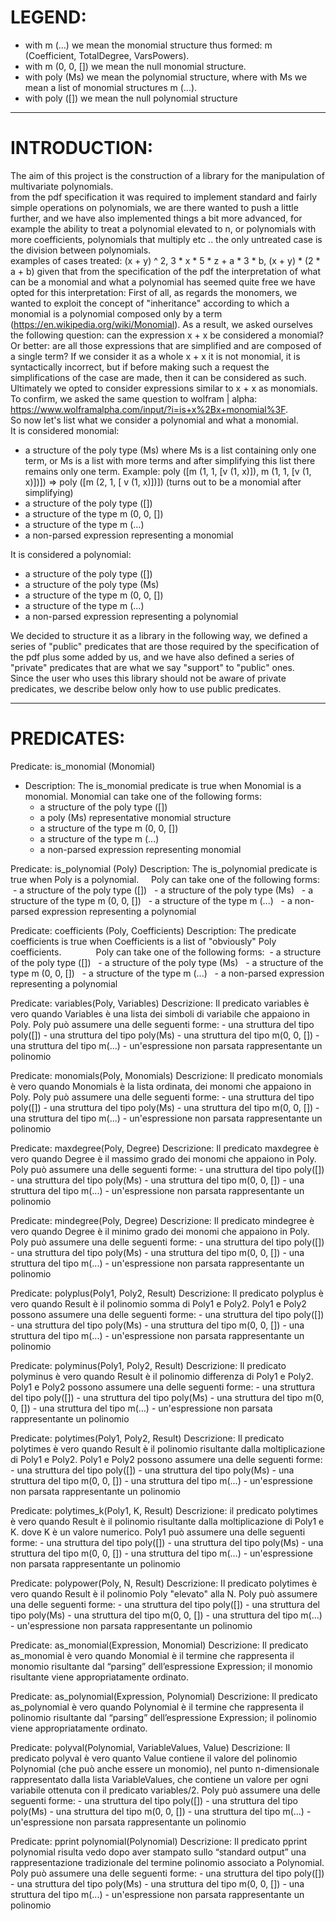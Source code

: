 # LEGEND:

* with m (...) we mean the monomial structure thus formed: m (Coefficient, TotalDegree, VarsPowers).
* with m (0, 0, []) we mean the null monomial structure.
* with poly (Ms) we mean the polynomial structure, where with Ms we mean a list of monomial structures m (...).
* with poly ([]) we mean the null polynomial structure

----------------------------------------------------------------------------------------------

# INTRODUCTION:

The aim of this project is the construction of a library for the manipulation of multivariate polynomials.  
from the pdf specification it was required to implement standard and fairly simple operations on polynomials, we are there
wanted to push a little further, and we have also implemented things a bit more advanced, for example the ability to treat a polynomial elevated to n, or polynomials with more coefficients, polynomials that multiply etc ..
the only untreated case is the division between polynomials.  
examples of cases treated: (x + y) ^ 2, 3 * x * 5 * z + a * 3 * b, (x + y) * (2 * a + b)
given that from the specification of the pdf the interpretation of what can be a monomial and what a polynomial has seemed quite free
we have opted for this interpretation:
First of all, as regards the monomers, we wanted to exploit the concept of "inheritance" according to which a monomial is a polynomial composed only by a term (https://en.wikipedia.org/wiki/Monomial).
As a result, we asked ourselves the following question:
can the expression x + x be considered a monomial? Or better:
are all those expressions that are simplified and are composed of a single term?
If we consider it as a whole x + x it is not monomial, it is syntactically incorrect, but if before making such a request the simplifications of the case are made, then it can be considered as such.
Ultimately we opted to consider expressions similar to x + x as monomials.  
To confirm, we asked the same question to wolfram | alpha:
https://www.wolframalpha.com/input/?i=is+x%2Bx+monomial%3F.  
So now let's list what we consider a polynomial and what a monomial.  
It is considered monomial:

* a structure of the poly type (Ms) where Ms is a list containing only one term, or Ms is a list with more terms and after simplifying this list there remains only one term. Example: poly ([m (1, 1, [v (1, x)]), m (1, 1, [v (1, x)])]) => poly ([m (2, 1, [ v (1, x)])]) (turns out to be a monomial after simplifying)
* a structure of the poly type ([])
* a structure of the type m (0, 0, [])
* a structure of the type m (...)
* a non-parsed expression representing a monomial

It is considered a polynomial:

* a structure of the poly type ([])
* a structure of the poly type (Ms)
* a structure of the type m (0, 0, [])
* a structure of the type m (...)
* a non-parsed expression representing a polynomial

We decided to structure it as a library in the following way, we defined a series of "public" predicates that are those required by the specification of the pdf plus some added by us, and we have also defined a series of "private" predicates that are what we say
"support" to "public" ones.  
Since the user who uses this library should not be aware of private predicates, we describe below only how to use public predicates.

-------------------------------------------------- --------------------------------------------

# PREDICATES:
Predicate: is_monomial (Monomial)

* Description: The is_monomial predicate is true when Monomial is a monomial. Monomial can take one of the following forms:
    * a structure of the poly type ([])
    * a poly (Ms) representative monomial structure
    * a structure of the type m (0, 0, [])
    * a structure of the type m (...)
    * a non-parsed expression representing monomial

Predicate: is_polynomial (Poly)
Description: The is_polynomial predicate is true when Poly is a polynomial.
    Poly can take one of the following forms:
 - a structure of the poly type ([])
  - a structure of the poly type (Ms)
  - a structure of the type m (0, 0, [])
  - a structure of the type m (...)
  - a non-parsed expression representing a polynomial

Predicate: coefficients (Poly, Coefficients)
Description: The predicate coefficients is true when Coefficients is a list of "obviously" Poly coefficients.
             Poly can take one of the following forms:
 - a structure of the poly type ([])
  - a structure of the poly type (Ms)
  - a structure of the type m (0, 0, [])
  - a structure of the type m (...)
  - a non-parsed expression representing a polynomial    
	      
Predicate: variables(Poly, Variables)
Descrizione: Il predicato variables è vero quando Variables è una lista dei simboli di variabile che appaiono in Poly.
  	     Poly può assumere una delle seguenti forme:
 	     - una struttura del tipo poly([])
  	     - una struttura del tipo poly(Ms)
  	     - una struttura del tipo m(0, 0, [])
  	     - una struttura del tipo m(...)
  	     - un'espressione non parsata rappresentante un polinomio   
  	       
Predicate: monomials(Poly, Monomials)
Descrizione: Il predicato monomials è vero quando Monomials è la lista ordinata, dei monomi che
	     appaiono in Poly.
	     Poly può assumere una delle seguenti forme:
 	     - una struttura del tipo poly([])
  	     - una struttura del tipo poly(Ms)
  	     - una struttura del tipo m(0, 0, [])
  	     - una struttura del tipo m(...)
  	     - un'espressione non parsata rappresentante un polinomio     
	      
Predicate: maxdegree(Poly, Degree)
Descrizione: Il predicato maxdegree è vero quando Degree è il massimo grado dei monomi che appaiono in Poly.
  	     Poly può assumere una delle seguenti forme:
 	     - una struttura del tipo poly([])
  	     - una struttura del tipo poly(Ms)
  	     - una struttura del tipo m(0, 0, [])
  	     - una struttura del tipo m(...)
  	     - un'espressione non parsata rappresentante un polinomio   
  	      
Predicate: mindegree(Poly, Degree)
Descrizione: Il predicato mindegree è vero quando Degree è il minimo grado dei monomi che appaiono in Poly.
	     Poly può assumere una delle seguenti forme:
 	     - una struttura del tipo poly([])
  	     - una struttura del tipo poly(Ms)
  	     - una struttura del tipo m(0, 0, [])
  	     - una struttura del tipo m(...)
  	     - un'espressione non parsata rappresentante un polinomio     
	      
Predicate: polyplus(Poly1, Poly2, Result)
Descrizione: Il predicato polyplus è vero quando Result è il polinomio somma di Poly1 e Poly2.
	     Poly1 e Poly2 possono assumere una delle seguenti forme:
 	     - una struttura del tipo poly([])
  	     - una struttura del tipo poly(Ms)
  	     - una struttura del tipo m(0, 0, [])
  	     - una struttura del tipo m(...)
  	     - un'espressione non parsata rappresentante un polinomio      

Predicate: polyminus(Poly1, Poly2, Result)
Descrizione: Il predicato polyminus è vero quando Result è il polinomio differenza di Poly1 e Poly2.
      	     Poly1 e Poly2 possono assumere una delle seguenti forme:
 	     - una struttura del tipo poly([])
  	     - una struttura del tipo poly(Ms)
  	     - una struttura del tipo m(0, 0, [])
  	     - una struttura del tipo m(...)
  	     - un'espressione non parsata rappresentante un polinomio      

Predicate: polytimes(Poly1, Poly2, Result)
Descrizione: Il predicato polytimes è vero quando Result è il polinomio 
	     risultante dalla moltiplicazione di Poly1 e Poly2.
	     Poly1 e Poly2 possono assumere una delle seguenti forme:
 	     - una struttura del tipo poly([])
  	     - una struttura del tipo poly(Ms)
  	     - una struttura del tipo m(0, 0, [])
  	     - una struttura del tipo m(...)
  	     - un'espressione non parsata rappresentante un polinomio 

Predicate: polytimes_k(Poly1, K, Result)
Descrizione: il predicato polytimes è vero quando Result è 
 	     il polinomio risultante dalla moltiplicazione di Poly1 e K.
 	     dove K è un valore numerico.
	     Poly1 può assumere una delle seguenti forme:
 	     - una struttura del tipo poly([])
  	     - una struttura del tipo poly(Ms)
  	     - una struttura del tipo m(0, 0, [])
  	     - una struttura del tipo m(...)
  	     - un'espressione non parsata rappresentante un polinomio      	          

Predicate: polypower(Poly, N, Result)
Descrizione: Il predicato polytimes è vero quando Result è il polinomio Poly "elevato" alla N.
	     Poly può assumere una delle seguenti forme:
 	     - una struttura del tipo poly([])
  	     - una struttura del tipo poly(Ms)
  	     - una struttura del tipo m(0, 0, [])
  	     - una struttura del tipo m(...)
  	     - un'espressione non parsata rappresentante un polinomio   
	     
Predicate: as_monomial(Expression, Monomial)
Descrizione: Il predicato as_monomial è vero quando Monomial è il termine che rappresenta il monomio risultante dal
	     “parsing” dell’espressione Expression; il monomio risultante viene appropriatamente ordinato.

Predicate: as_polynomial(Expression, Polynomial)
Descrizione: Il predicato as_polynomial è vero quando Polynomial è il termine che rappresenta il polinomio risultante
	     dal “parsing” dell’espressione Expression; il polinomio viene appropriatamente ordinato.

Predicate: polyval(Polynomial, VariableValues, Value)
Descrizione: Il predicato polyval è vero quanto Value contiene il valore del polinomio Polynomial (che può anche
	     essere un monomio), nel punto n-dimensionale rappresentato dalla lista VariableValues, che contiene un
             valore per ogni variabile ottenuta con il predicato variables/2.
	     Poly può assumere una delle seguenti forme:
 	     - una struttura del tipo poly([])
  	     - una struttura del tipo poly(Ms)
  	     - una struttura del tipo m(0, 0, [])
  	     - una struttura del tipo m(...)
  	     - un'espressione non parsata rappresentante un polinomio   
	     
Predicate: pprint polynomial(Polynomial)
Descrizione: Il predicato pprint polynomial risulta vedo dopo aver stampato sullo “standard output” una rappresentazione tradizionale del 		     termine polinomio associato a Polynomial. 
	     Poly può assumere una delle seguenti forme:
 	     - una struttura del tipo poly([])
  	     - una struttura del tipo poly(Ms)
  	     - una struttura del tipo m(0, 0, [])
  	     - una struttura del tipo m(...)
  	     - un'espressione non parsata rappresentante un polinomio   

